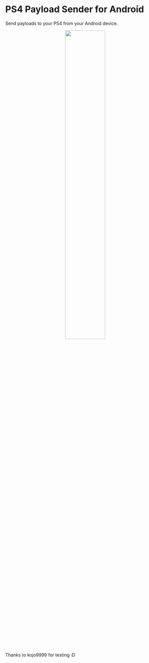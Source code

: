 # PS4 Payload Sender for Android
Send payloads to your PS4 from your Android device.

<p align="center"><img width=50% src="https://image.noelshack.com/fichiers/2018/20/1/1526329354-screenshot-1526329248.png"></p>

Thanks to kojo9999 for testing :D
